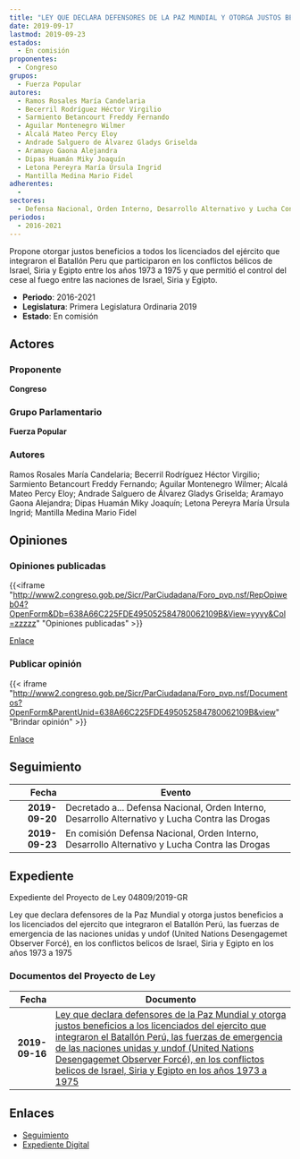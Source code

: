 ```yaml
---
title: "LEY QUE DECLARA DEFENSORES DE LA PAZ MUNDIAL Y OTORGA JUSTOS BENEFICIOS A LOS LICENCIADOS DEL EJÉRCITO QUE INTEGRARON EL BATALLÓN PERÚ, LAS FUERZAS DE EMERGENCIAS DE LAS NACIONES UNIDAS Y UNDOF (UNITED NATIONS DESENGAGAMET OBSERVER FORCÉ), EN LOS CONFLICTOS BÉLICOS DE ISRAEL, SIRIA Y EGIPTO EN LOS AÑOS 1973 A 1975"
date: 2019-09-17
lastmod: 2019-09-23
estados: 
  - En comisión
proponentes: 
  - Congreso
grupos: 
  - Fuerza Popular
autores: 
  - Ramos Rosales María Candelaria
  - Becerril Rodríguez Héctor Virgilio
  - Sarmiento Betancourt Freddy Fernando
  - Aguilar Montenegro Wilmer
  - Alcalá Mateo Percy Eloy
  - Andrade Salguero de Álvarez Gladys Griselda
  - Aramayo Gaona Alejandra
  - Dipas Huamán Miky Joaquín
  - Letona Pereyra María Úrsula Ingrid
  - Mantilla Medina Mario Fidel
adherentes: 
  - 
sectores: 
  - Defensa Nacional, Orden Interno, Desarrollo Alternativo y Lucha Contra las Drogas
periodos: 
  - 2016-2021
---
```


Propone otorgar justos beneficios a todos los licenciados del ejército que integraron el Batallón Peru que participaron en los conflictos bélicos de Israel, Siria y Egipto entre los años 1973 a 1975 y que permitió el control del cese al fuego entre las naciones de Israel, Siria y Egipto.

- **Periodo**: 2016-2021
- **Legislatura**: Primera Legislatura Ordinaria 2019
- **Estado**: En comisión

## Actores

### Proponente

**Congreso**

### Grupo Parlamentario

**Fuerza Popular**

### Autores

Ramos Rosales María Candelaria; Becerril Rodríguez Héctor Virgilio; Sarmiento Betancourt Freddy Fernando; Aguilar Montenegro Wilmer; Alcalá Mateo Percy Eloy; Andrade Salguero de Álvarez Gladys Griselda; Aramayo Gaona Alejandra; Dipas Huamán Miky Joaquín; Letona Pereyra María Úrsula Ingrid; Mantilla Medina Mario Fidel


## Opiniones

### Opiniones publicadas

{{<iframe "http://www2.congreso.gob.pe/Sicr/ParCiudadana/Foro_pvp.nsf/RepOpiweb04?OpenForm&Db=638A66C225FDE495052584780062109B&View=yyyy&Col=zzzzz" "Opiniones publicadas" >}}

[Enlace](http://www2.congreso.gob.pe/Sicr/ParCiudadana/Foro_pvp.nsf/RepOpiweb04?OpenForm&Db=638A66C225FDE495052584780062109B&View=yyyy&Col=zzzzz)
### Publicar opinión

{{< iframe "http://www2.congreso.gob.pe/Sicr/ParCiudadana/Foro_pvp.nsf/Documentos?OpenForm&ParentUnid=638A66C225FDE495052584780062109B&view" "Brindar opinión" >}}

[Enlace](http://www2.congreso.gob.pe/Sicr/ParCiudadana/Foro_pvp.nsf/Documentos?OpenForm&ParentUnid=638A66C225FDE495052584780062109B&view)

## Seguimiento

| Fecha | Evento |
|------:|--------|
| **2019-09-20** | Decretado a... Defensa Nacional, Orden Interno, Desarrollo Alternativo y Lucha Contra las Drogas|
| **2019-09-23** | En comisión Defensa Nacional, Orden Interno, Desarrollo Alternativo y Lucha Contra las Drogas|


## Expediente

Expediente del Proyecto de Ley 04809/2019-GR

Ley que declara defensores de la Paz Mundial y otorga justos beneficios a los licenciados del ejercito que integraron el Batallón Perú, las fuerzas de emergencia de las naciones unidas y undof (United Nations Desengagemet Observer Forcé), en los conflictos belicos de Israel, Siria y Egipto en los años 1973 a 1975


### Documentos del Proyecto de Ley

| Fecha | Documento |
|------:|--------|
| **2019-09-16** | [Ley que declara defensores de la Paz Mundial y otorga justos beneficios a los licenciados del ejercito que integraron el Batallón Perú, las fuerzas de emergencia de las naciones unidas y undof (United Nations Desengagemet Observer Forcé), en los conflictos belicos de Israel, Siria y Egipto en los años 1973 a 1975](http://www.leyes.congreso.gob.pe/Documentos/2016_2021/Proyectos_de_Ley_y_de_Resoluciones_Legislativas/PL0480920190916.pdf) |

## Enlaces 

- [Seguimiento](http://www2.congreso.gob.pe/Sicr/TraDocEstProc/CLProLey2016.nsf/f7fff46988ca05b1052578e100829cc7/853f40b92d12738405258478005cbe93?OpenDocument)
- [Expediente Digital](http://www2.congreso.gob.pe/Sicr/TraDocEstProc/CLProLey2016.nsf/f7fff46988ca05b1052578e100829cc7/853f40b92d12738405258478005cbe93?OpenDocument&Click=05257FB7005EB655.eb71d0cf91d8294e05256cdf006b5706/$Body/0.1C6C)
